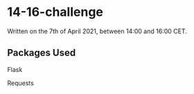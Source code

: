 # 14-16-challenge
Written on the 7th of April 2021, between 14:00 and 16:00 CET.

## Packages Used
Flask

Requests